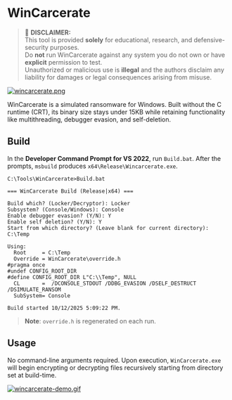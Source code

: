 # WinCarcerate

> 🚨 **DISCLAIMER:**  
> This tool is provided **solely** for educational, research, and defensive-security purposes.  
> Do **not** run WinCarcerate against any system you do not own or have **explicit** permission to test.  
> Unauthorized or malicious use is **illegal** and the authors disclaim any liability for damages or legal consequences arising from misuse.

[![wincarcerate.png](https://i.postimg.cc/L55XRRBx/wincarcerate.png)](https://postimg.cc/CnyYH328)

WinCarcerate is a simulated ransomware for Windows. Built without the C runtime (CRT), its binary size stays under 15KB while retaining functionality like multithreading, debugger evasion, and self-deletion.

## Build

In the **Developer Command Prompt for VS 2022**, run `Build.bat`. After the prompts, `msbuild` produces `x64\Release\Wincarcerate.exe`.

```
C:\Tools\WinCarcerate>Build.bat

=== WinCarcerate Build (Release|x64) ===

Build which? (Locker/Decryptor): Locker
Subsystem? (Console/Windows): Console
Enable debugger evasion? (Y/N): Y
Enable self deletion? (Y/N): Y
Start from which directory? (Leave blank for current directory): C:\Temp

Using:
  Root     = C:\Temp
  Override = WinCarcerate\override.h
#pragma once
#undef CONFIG_ROOT_DIR
#define CONFIG_ROOT_DIR L"C:\\Temp", NULL
  CL       =  /DCONSOLE_STDOUT /DDBG_EVASION /DSELF_DESTRUCT /DSIMULATE_RANSOM
  SubSystem= Console

Build started 10/12/2025 5:09:22 PM.
```
> **Note**: `override.h` is regenerated on each run.


## Usage

No command-line arguments required. Upon execution, `WinCarcerate.exe` will begin encrypting or decrypting files recursively starting from directory set at build-time.

[![wincarcerate-demo.gif](https://i.postimg.cc/4y6c7Xhf/wincarcerate-demo.gif)](https://postimg.cc/Wq4zxLnC)